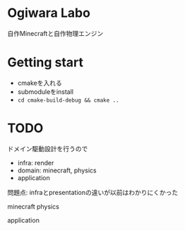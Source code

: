 # Ogiwara Labo
自作Minecraftと自作物理エンジン

# Getting start
- cmakeを入れる
- submoduleをinstall
- `cd cmake-build-debug && cmake ..`

# TODO
ドメイン駆動設計を行うので

- infra: render
- domain: minecraft, physics
- application

問題点: infraとpresentationの違いが以前はわかりにくかった

minecraft
physics

application
